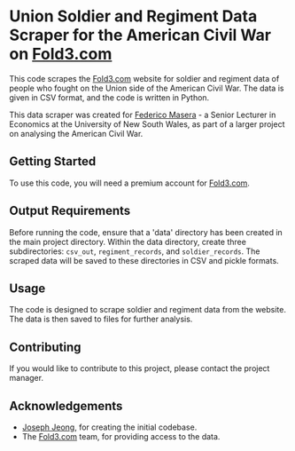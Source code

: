 # Union Soldier and Regiment Data Scraper for the American Civil War on [Fold3.com](http://fold3.com/)

This code scrapes the [Fold3.com](http://fold3.com/) website for soldier and regiment data of people who fought on the Union side of the American Civil War. The data is given in CSV format, and the code is written in Python.

This data scraper was created for [Federico Masera](https://sites.google.com/site/fgmasera/home) - a Senior Lecturer in Economics at the University of New South Wales, as part of a larger project on analysing the American Civil War.

## Getting Started

To use this code, you will need a premium account for [Fold3.com](http://fold3.com/).

## Output Requirements

Before running the code, ensure that a 'data' directory has been created in the main project directory. Within the data directory, create three subdirectories: `csv_out`, `regiment_records`, and `soldier_records`. The scraped data will be saved to these directories in CSV and pickle formats.

## Usage

The code is designed to scrape soldier and regiment data from the website. The data is then saved to files for further analysis.

## Contributing

If you would like to contribute to this project, please contact the project manager.

## Acknowledgements

- [Joseph Jeong](https://github.com/josephjeong), for creating the initial codebase.
- The [Fold3.com](http://fold3.com/) team, for providing access to the data.
